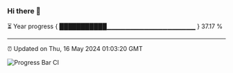 ### Hi there 👋

⏳ Year progress { ███████████▁▁▁▁▁▁▁▁▁▁▁▁▁▁▁▁▁▁▁ } 37.17 %

---

⏰ Updated on Thu, 16 May 2024 01:03:20 GMT

![Progress Bar CI](https://github.com/liununu/liununu/workflows/Progress%20Bar%20CI/badge.svg)
